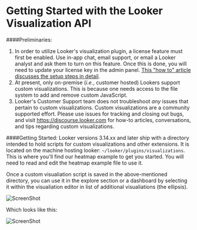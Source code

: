# Getting Started with the Looker Visualization API

####Preliminaries:
1. In order to utilize Looker's visualization plugin, a license feature must first be enabled. Use in-app chat, email support, or email a Looker analyst and ask them to turn on this feature. Once this is done, you will need to update your license key in the admin panel. [This "how to" article discusses the setup steps in detail](https://discourse.looker.com/t/how-to-make-custom-visualizations-3-16-requires-javascript-self-hosting).
2. At present, only on-premise (*i.e.*, customer hosted) Lookers support custom visualizations. This is because one needs access to the file system to add and remove custom JavaScript.
3. Looker's Customer Support team does not troubleshoot *any* issues that pertain to custom visualizations. Custom visualizations are a community supported effort. Please use issues for tracking and closing out bugs, and visit https://discourse.looker.com for how-to articles, conversations, and tips regarding custom visualizations.

####Getting Started:
Looker versions 3.14.xx and later ship with a directory intended to hold scripts for custom visualizations and other extensions. It is located on the machine hosting looker: ```~/looker/plugins/visualizations```. This is where you'll find our heatmap example to get you started. You will need to read and edit the heatmap example file to use it.

Once a custom visualiation script is saved in the above-mentioned directory, you can use it in the explore section or a dashboard by selecting it within the visualiation editor in list of additional visualiations (the ellipsis).

![ScreenShot](http://s13.postimg.org/hg3h4fdjb/location.jpg?raw=true)

Which looks like this:

![ScreenShot](https://s8.postimg.org/n87cxkbid/Screen_Shot_2015-03-25_at_8.21.59_AM.png)
